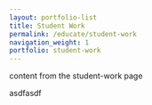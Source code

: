 ```yaml
---
layout: portfolio-list
title: Student Work
permalink: /educate/student-work
navigation_weight: 1
portfolio: student-work
---
```


content from the student-work page

asdfasdf
